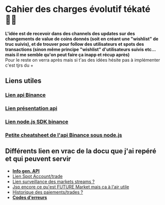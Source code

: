 # Cahier des charges évolutif tékaté 🐱‍👤

**L'idée est de recevoir dans des channels des updates sur des changements de value de coins donnés (soit en créant une "wishlist" de truc suivis), et de trouver pour follow des utilisateurs et spots des transactions (sinon même principe "wishlist" d'utilisateurs suivis etc... mais il me semble qu'on peut faire ça inapp et récup après)**  
Pour le reste on verra après mais si t'as des idées hésite pas à implémenter c'est tjrs du +

## Liens utiles 

### [Lien api Binance](https://binance-docs.github.io/apidocs/spot/en/)

### [Lien présentation api](https://www.binance.com/en/binance-api)

### [Lien node.js SDK binance](https://www.npmjs.com/package/binance)

### [Petite cheatsheet de l'api Binance sous node.js](https://www.tabnine.com/code/javascript/modules/binance-api-node)

## Différents lien en vrac de la docu que j'ai repéré et qui peuvent servir

- [**Info gen. API**](https://binance-docs.github.io/apidocs/spot/en/#general-info)  
- [Lien Spot Account/trade](https://binance-docs.github.io/apidocs/spot/en/#spot-account-trade)  
- [Lien surveillance des markets streams ?](https://binance-docs.github.io/apidocs/spot/en/#websocket-market-streams)  
- [Jsp encore ce qu'est FUTURE Market mais ça à l'air utile](https://binance-docs.github.io/apidocs/spot/en/#futures)  
- [Historique des paiements/trades ?](https://binance-docs.github.io/apidocs/spot/en/#pay-endpoints)  
- [**Codes d'erreurs**](https://binance-docs.github.io/apidocs/spot/en/#error-codes)  
